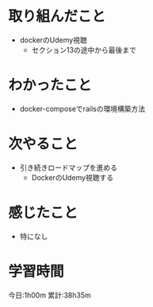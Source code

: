 # 取り組んだこと
  - dockerのUdemy視聴
    - セクション13の途中から最後まで

# わかったこと
  - docker-composeでrailsの環境構築方法

# 次やること
  - 引き続きロードマップを進める
    - DockerのUdemy視聴する

# 感じたこと
  - 特になし

# 学習時間
今日:1h00m
累計:38h35m
